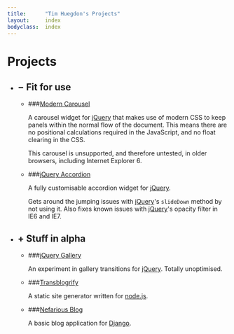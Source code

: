 ```yaml
---
title:      "Tim Huegdon's Projects"
layout:     index
bodyclass:  index
---
```

# Projects

*   ## <span>&minus;</span> Fit for use

    *   ###[Modern Carousel][modern-carousel]

        A carousel widget for [jQuery] that makes use of modern CSS to keep
        panels within the normal flow of the document. This means there are no
        positional calculations required in the JavaScript, and no float
        clearing in the CSS.
    
        This carousel is unsupported, and therefore untested, in older
        browsers, including Internet Explorer 6.
    
    *   ###[jQuery Accordion][jquery-accordion]

        A fully customisable accordion widget for [jQuery].
    
        Gets around the jumping issues with [jQuery]'s `slideDown` method by not
        using it. Also fixes known issues with [jQuery]'s opacity filter in IE6
        and IE7.

[modern-carousel]:  /modern-carousel/
[jquery-accordion]: http://github.com/nefarioustim/jquery-accordion/

*   ## <span>+</span> Stuff in alpha

    *   ###[jQuery Gallery][jquery-gallery]

        An experiment in gallery transitions for [jQuery]. Totally unoptimised.

    *   ###[Transblogrify][transblogrify]

        A static site generator written for [node.js].
    
    *   ###[Nefarious Blog][nef-blog]

        A basic blog application for [Django].

[jquery-gallery]:   http://github.com/nefarioustim/jquery-gallery/
[transblogrify]:    http://github.com/nefarioustim/transblogrify/
[nef-blog]:         http://github.com/nefarioustim/nef-blog/

[jQuery]:           http://jquery.com
[node.js]:          http://nodejs.org
[Django]:           http://www.djangoproject.com